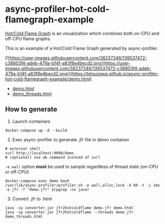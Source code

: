 # async-profiler-hot-cold-flamegraph-example


[Hot/Cold Flame Graph](https://www.brendangregg.com/FlameGraphs/hotcoldflamegraphs.html) is an visualization which combines both on-CPU and off-CPU flame graphs.

This is an example of a Hot/Cold Flame Graph generated by async-profiler.

[![https://user-images.githubusercontent.com/38237246/139537472-c38803f4-adeb-479a-b14f-a83f8e4becd2.png](https://user-images.githubusercontent.com/38237246/139537472-c38803f4-adeb-479a-b14f-a83f8e4becd2.png)](https://tetsuzawa.github.io/async-profiler-hot-cold-flamegraph-example/demo.html)

- [demo.html](https://tetsuzawa.github.io/async-profiler-hot-cold-framegraph-example/demo.html)
- [demo_threads.html](https://tetsuzawa.github.io/async-profiler-hot-cold-flamegraph-example/demo_threads.html)




## How to generate

1. Launch containers

```shell
docker-compose up -d --build
```

2. Exec async-profiler to generate .jfr file in demo container

```shell
# external shell
curl http://localhost:9090/demo 
# (optional) use ab command instead of curl
```

`-e wall` option **must** be used to sample regardless of thread state (on-CPU or off-CPU).

```shell
docker-compose exec demo bash
/var/lib/async-profiler/profiler.sh -e wall,alloc,lock -d 60 -t -i 1ms -o jfr -f "demo.jfr" $(pgrep -nx java)
```

3. Convert .jfr to .html

```shell
java -cp converter.jar jfr2hotcoldflame demo.jfr demo.html
java -cp converter.jar jfr2hotcoldflame --threads demo.jfr demo_threads.html
```


